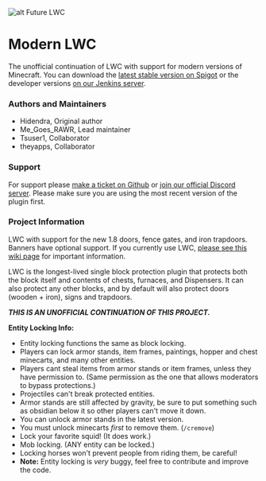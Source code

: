 ![alt Future LWC](https://i.imgur.com/m7XcQUt.png)
# Modern LWC
The unofficial continuation of LWC with support for modern versions of Minecraft. You can download the [latest stable version on Spigot](https://www.spigotmc.org/resources/2162/) or the developer versions [on our Jenkins server](http://jenkins.theemeraldage.com:8080/).

### Authors and Maintainers
  * Hidendra, Original author
  * Me_Goes_RAWR, Lead maintainer
  * Tsuser1, Collaborator
  * theyapps, Collaborator

### Support
For support please [make a ticket on Github](https://github.com/megoesrawr/Modern-LWC/issues) or [join our official Discord server](https://discordapp.com/invite/UTBMyRZ). Please make sure you are using the most recent version of the plugin first.
  
### Project Information
LWC with support for the new 1.8 doors, fence gates, and iron trapdoors. Banners have optional support. If you currently use LWC, [please see this wiki page](https://github.com/Hidendra/LWC/wiki/Bukkit-1.8) for important information.

LWC is the longest-lived single block protection plugin that protects both the block itself and contents of chests, furnaces, and Dispensers. It can also protect any other blocks, and by default will also protect doors (wooden + iron), signs and trapdoors.

***THIS IS AN UNOFFICIAL CONTINUATION OF THIS PROJECT.***

**Entity Locking Info:**
  - Entity locking functions the same as block locking.
  - Players can lock armor stands, item frames, paintings, hopper and chest minecarts, and many other entities.
  - Players cant steal items from armor stands or item frames, unless they have permission to. (Same permission as the one that allows moderators to bypass protections.)
  - Projectiles can't break protected entities.
  - Armor stands are still affected by gravity, be sure to put something such as obsidian below it so other players can't move it down.
  - You can unlock armor stands in the latest version.
  - You must unlock minecarts *first* to remove them. (`/cremove`)
  - Lock your favorite squid! (It does work.)
  - Mob locking. (ANY entity can be locked.)
  - Locking horses won't prevent people from riding them, be careful!
  - **Note:** Entity locking is *very* buggy, feel free to contribute and improve the code.

